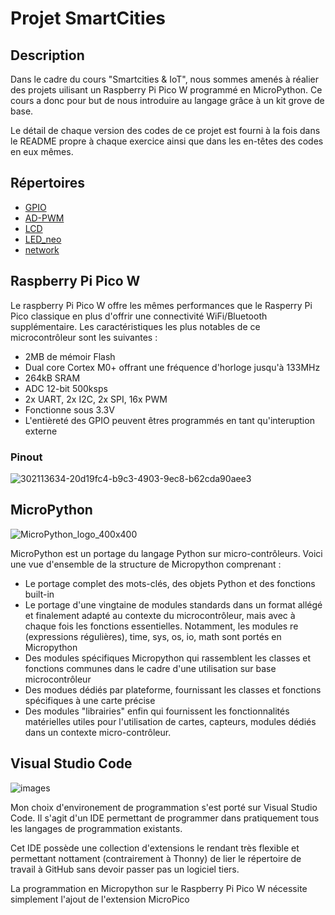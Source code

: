 # Projet SmartCities
## Description
Dans le cadre du cours "Smartcities & IoT", nous sommes amenés à réalier des projets uilisant un Raspberry Pi Pico W programmé en MicroPython. Ce cours a donc pour but de nous introduire au langage grâce à un kit grove de base.

Le détail de chaque version des codes de ce projet est fourni à la fois dans le README propre à chaque exercice ainsi que dans les en-têtes des codes en eux mêmes.

## Répertoires
- [GPIO](https://github.com/hepl-Heusdain/smartcities/blob/main/GPIO/GPIO_README.md)
- [AD-PWM](https://github.com/hepl-Heusdain/smartcities/blob/main/AD-PWM/AD-PWM_README.md)
- [LCD](https://github.com/hepl-Heusdain/smartcities/blob/main/LCD/LCD_README.md)
- [LED_neo](https://github.com/hepl-Heusdain/smartcities/blob/main/LED_neo/LED_neo_README.md)
- [network](https://github.com/hepl-Heusdain/smartcities/blob/main/network/network_README.md)

## Raspberry Pi Pico W
Le raspberry Pi Pico W offre les mêmes performances que le Rasperry Pi Pico classique en plus d'offrir une connectivité WiFi/Bluetooth supplémentaire.
Les caractéristiques les plus notables de ce microcontrôleur sont les suivantes :
- 2MB de mémoir Flash
- Dual core Cortex M0+ offrant une fréquence d'horloge jusqu'à 133MHz
- 264kB SRAM
- ADC 12-bit 500ksps
- 2x UART, 2x I2C, 2x SPI, 16x PWM
- Fonctionne sous 3.3V
- L'entièreté des GPIO peuvent êtres programmés en tant qu'interuption externe

### Pinout
![302113634-20d19fc4-b9c3-4903-9ec8-b62cda90aee3](https://github.com/user-attachments/assets/7db5d3e3-2b80-4f3e-994b-bcd2d8b20a01)

## MicroPython
![MicroPython_logo_400x400](https://github.com/user-attachments/assets/fd965a98-552a-4e13-a71b-d596fe53925c)

MicroPython est un portage du langage Python sur micro-contrôleurs. Voici une vue d'ensemble de la structure de Micropython comprenant :
- Le portage complet des mots-clés, des objets Python et des fonctions built-in
- Le portage d'une vingtaine de modules standards dans un format allégé et finalement adapté au contexte du microcontrôleur, mais avec à chaque fois les fonctions essentielles. Notamment, les modules re (expressions régulières), time, sys, os, io, math sont portés en Micropython
- Des modules spécifiques Micropython qui rassemblent les classes et fonctions communes dans le cadre d'une utilisation sur base microcontrôleur
- Des modues dédiés par plateforme, fournissant les classes et fonctions spécifiques à une carte précise
- Des modules "librairies" enfin qui fournissent les fonctionnalités matérielles utiles pour l'utilisation de cartes, capteurs, modules dédiés dans un contexte micro-contrôleur.

## Visual Studio Code
![images](https://github.com/user-attachments/assets/180d1813-f16b-48f0-8601-769d74500022)

Mon choix d'environement de programmation s'est porté sur Visual Studio Code. Il s'agit d'un IDE permettant de programmer dans pratiquement tous les langages de programmation existants. 

Cet IDE possède une collection d'extensions le rendant très flexible et permettant nottament (contrairement à Thonny) de lier le répertoire de travail à GitHub sans devoir passer pas un logiciel tiers.

La programmation en Micropython sur le Raspberry Pi Pico W nécessite simplement l'ajout de l'extension MicroPico
